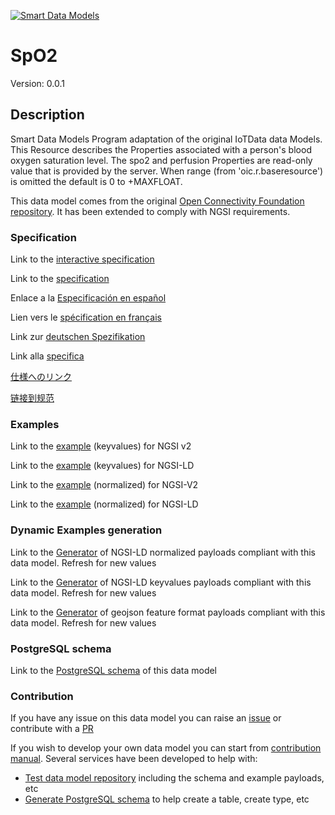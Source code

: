 [![Smart Data Models](https://smartdatamodels.org/wp-content/uploads/2022/01/SmartDataModels_logo.png "Logo")](https://smartdatamodels.org)
# SpO2
Version: 0.0.1

## Description 

Smart Data Models Program adaptation of the original IoTData data Models. This Resource describes the Properties associated with a person's blood oxygen saturation level.  The spo2 and perfusion Properties are read-only value that is provided by the server.  When range (from 'oic.r.baseresource') is omitted the default is 0 to +MAXFLOAT.

This data model comes from the original [Open Connectivity Foundation repository](https://github.com/openconnectivityfoundation/IoTDataModels). It has been extended to comply with NGSI requirements.
### Specification

Link to the [interactive specification](https://swagger.lab.fiware.org/?url=https://smart-data-models.github.io/dataModel.OCF/SpO2/swagger.yaml)

Link to the [specification](https://github.com/smart-data-models/dataModel.OCF/blob/master/SpO2/doc/spec.md)

Enlace a la [Especificación en español](https://github.com/smart-data-models/dataModel.OCF/blob/master/SpO2/doc/spec_ES.md)

Lien vers le [spécification en français](https://github.com/smart-data-models/dataModel.OCF/blob/master/SpO2/doc/spec_FR.md)

Link zur [deutschen Spezifikation](https://github.com/smart-data-models/dataModel.OCF/blob/master/SpO2/doc/spec_DE.md)

Link alla [specifica](https://github.com/smart-data-models/dataModel.OCF/blob/master/SpO2/doc/spec_IT.md)

[仕様へのリンク](https://github.com/smart-data-models/dataModel.OCF/blob/master/SpO2/doc/spec_JA.md)

[链接到规范](https://github.com/smart-data-models/dataModel.OCF/blob/master/SpO2/doc/spec_ZH.md)
### Examples

Link to the [example](https://smart-data-models.github.io/dataModel.OCF/SpO2/examples/example.json) (keyvalues) for NGSI v2

Link to the [example](https://smart-data-models.github.io/dataModel.OCF/SpO2/examples/example.jsonld) (keyvalues) for NGSI-LD

Link to the [example](https://smart-data-models.github.io/dataModel.OCF/SpO2/examples/example-normalized.json) (normalized) for NGSI-V2

Link to the [example](https://smart-data-models.github.io/dataModel.OCF/SpO2/examples/example-normalized.jsonld) (normalized) for NGSI-LD
### Dynamic Examples generation

Link to the [Generator](https://smartdatamodels.org/extra/ngsi-ld_generator.php?schemaUrl=https://raw.githubusercontent.com/smart-data-models/dataModel.OCF/master/SpO2/schema.json&email=info@smartdatamodels.org) of NGSI-LD normalized payloads compliant with this data model. Refresh for new values

Link to the [Generator](https://smartdatamodels.org/extra/ngsi-ld_generator_keyvalues.php?schemaUrl=https://raw.githubusercontent.com/smart-data-models/dataModel.OCF/master/SpO2/schema.json&email=info@smartdatamodels.org) of NGSI-LD keyvalues payloads compliant with this data model. Refresh for new values

Link to the [Generator](https://smartdatamodels.org/extra/geojson_features_generator.php?schemaUrl=https://raw.githubusercontent.com/smart-data-models/dataModel.OCF/master/SpO2/schema.json&email=info@smartdatamodels.org) of geojson feature format payloads compliant with this data model. Refresh for new values
### PostgreSQL schema

Link to the [PostgreSQL schema](https://github.com/smart-data-models/dataModel.OCF/blob/master/SpO2/schema.sql) of this data model
### Contribution

 If you have any issue on this data model you can raise an [issue](https://github.com/smart-data-models/dataModel.OCF/issues)  or contribute with a [PR](https://github.com/smart-data-models/dataModel.OCF/pulls)

 If you wish to develop your own data model you can start from [contribution manual](https://bit.ly/contribution_manual). Several services have been developed to help with: 
 - [Test data model repository](https://smartdatamodels.org/index.php/data-models-contribution-api/) including the schema and example payloads, etc
 - [Generate PostgreSQL schema](https://smartdatamodels.org/index.php/sql-service/) to help create a table, create type, etc
